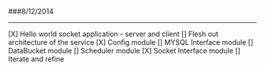 ###8/12/2014

---

[X] Hello world socket application - server and client
[] Flesh out architecture of the service
[X] Config module
[] MYSQL Interface module
[] DataBucket module
[] Scheduler module
[X] Socket Interface module
[] Iterate and refine
